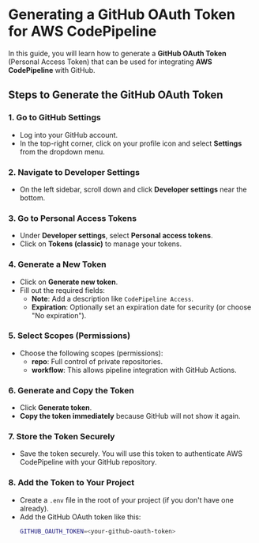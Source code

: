 # Generating a GitHub OAuth Token for AWS CodePipeline

In this guide, you will learn how to generate a **GitHub OAuth Token** (Personal Access Token) that can be used for integrating **AWS CodePipeline** with GitHub.

## Steps to Generate the GitHub OAuth Token

### 1. Go to GitHub Settings
- Log into your GitHub account.
- In the top-right corner, click on your profile icon and select **Settings** from the dropdown menu.

### 2. Navigate to Developer Settings
- On the left sidebar, scroll down and click **Developer settings** near the bottom.

### 3. Go to Personal Access Tokens
- Under **Developer settings**, select **Personal access tokens**.
- Click on **Tokens (classic)** to manage your tokens.

### 4. Generate a New Token
- Click on **Generate new token**.
- Fill out the required fields:
  - **Note**: Add a description like `CodePipeline Access`.
  - **Expiration**: Optionally set an expiration date for security (or choose "No expiration").
  
### 5. Select Scopes (Permissions)
- Choose the following scopes (permissions):
  - **repo**: Full control of private repositories.
  - **workflow**: This allows pipeline integration with GitHub Actions.
  
### 6. Generate and Copy the Token
- Click **Generate token**.
- **Copy the token immediately** because GitHub will not show it again.
  
### 7. Store the Token Securely
- Save the token securely. You will use this token to authenticate AWS CodePipeline with your GitHub repository.
  
### 8. Add the Token to Your Project
- Create a `.env` file in the root of your project (if you don't have one already).
- Add the GitHub OAuth token like this:
  ```bash
  GITHUB_OAUTH_TOKEN=<your-github-oauth-token>

